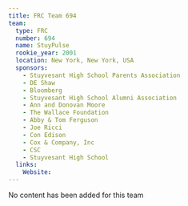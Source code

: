 ```yaml
---
title: FRC Team 694
team:
  type: FRC
  number: 694
  name: StuyPulse
  rookie_year: 2001
  location: New York, New York, USA
  sponsors:
    - Stuyvesant High School Parents Association
    - DE Shaw
    - Bloomberg
    - Stuyvesant High School Alumni Association
    - Ann and Donovan Moore
    - The Wallace Foundation
    - Abby & Tom Ferguson
    - Joe Ricci
    - Con Edison
    - Cox & Company, Inc
    - CSC
    - Stuyvesant High School
  links:
    Website: 
---
```

No content has been added for this team
